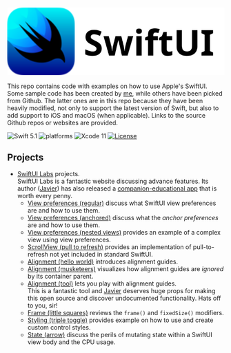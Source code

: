<p align="center">
   <img src="Assets/SwiftUI.svg" alt="SwiftUI Logo & Name">
</p>

This repo contains code with examples on how to use Apple's SwiftUI. Some sample code has been created by [me](https://github.com/dehesa), while others have been picked from Github. The latter ones are in this repo because they have been heavily modified, not only to support the latest version of Swift, but also to add support to iOS and macOS (when applicable). Links to the source Github repos or websites are provided.

![Swift 5.1](https://img.shields.io/badge/Swift-5.1-orange.svg) ![platforms](https://img.shields.io/badge/platforms-iOS%20%7C%20macOS-lightgrey.svg) ![Xcode 11](https://img.shields.io/badge/Xcode-11-blueviolet.svg) [![License](http://img.shields.io/:license-mit-blue.svg)](http://doge.mit-license.org)

## Projects

-   [SwiftUI Labs](https://swiftui-lab.com) projects.<br>
    SwiftUI Labs is a fantastic website discussing advance features. Its author ([Javier](https://twitter.com/SwiftUILab)) has also released a [companion-educational app](https://swiftui-lab.com/companion/) that is worth every penny.
    -   [View preferences (regular)](https://swiftui-lab.com/communicating-with-the-view-tree-part-1) discuss what SwiftUI view preferences are and how to use them.
    -   [View preferences (anchored)](https://swiftui-lab.com/communicating-with-the-view-tree-part-2) discuss what the _anchor preferences_ are and how to use them.
    -   [View preferences (nested views)](https://swiftui-lab.com/communicating-with-the-view-tree-part-3) provides an example of a complex view using view preferences.
    -   [ScrollView (pull to refresh)](https://swiftui-lab.com/scrollview-pull-to-refresh) provides an implementation of pull-to-refresh not yet included in standard SwiftUI.
    -   [Alignment (hello world)](https://swiftui-lab.com/alignment-guides) introduces alignment guides.
    -   [Alignment (musketeers)](https://swiftui-lab.com/alignment-guides) visualizes how alignment guides are _ignored_ by its container parent.
    -   [Alignment (tool)](https://swiftui-lab.com/alignment-guides) lets you play with alignment guides.<br>
        This is a fantastic tool and [Javier](https://twitter.com/SwiftUILab) deserves huge props for making this open source and discover undocumented functionality. Hats off to you, sir!
    -   [Frame (little squares)](https://swiftui-lab.com/frame-behaviors) reviews the `frame()` and `fixedSize()` modifiers.
    -   [Styling (triple toggle)](https://swiftui-lab.com/custom-styling) provides example on how to use and create custom control styles.
    -   [State (arrow)](https://swiftui-lab.com/state-changes) discuss the perils of mutating state within a SwiftUI view body and the CPU usage. 
